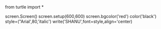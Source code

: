from turtle import *

screen.Screen()
screen.setup(600,600)
screen.bgcolor('red')
color('black')
style=("Arial',80,'italic')
write('SHANU',font=style,align='center)
